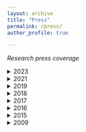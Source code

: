 ```yaml
---
layout: archive
title: "Press"
permalink: /press/
author_profile: true

---
```



*Research press coverage*

<details>
	<summary>2023</summary>
  <p> Nuremberg Institute of Technology <br>
    <a href="https://www.th-nuernberg.de/news/4895-die-ohm-bekommt-verstaerkung/">Source</a><br>
    <a href="https://github.com/caxenie/cristianaxenie.github.io/raw/master/files/CristianAxenie_Media_Coverage_Technische Hochschule Nürnberg Georg Simon Ohm.pdf">Download copy</a><br>
  </p>
</details>

<details>
	<summary>2021</summary>
  <p> International Mathematical Oncology Newsletter <br>
    <a href="https://thisweekmathonco.substack.com/p/this-week-in-mathonco-191">Source</a><br>
    <a href="https://github.com/caxenie/cristianaxenie.github.io/raw/master/files/CristianAXENIE-coverage- MathOncoBlog 191.pdf">Download copy</a><br>
  </p>
</details>

<details>
	<summary>2019</summary>
  <p> Merck KGaA, Darmstadt, Germany <br>
    <a href="https://app.ekipa.de/challenges/future-of-ai/brief">Source 1</a><br>
    <a href="https://www.thi.de/hochschule/aktuelles/news/thi-erfolgreich-in-ai-forschungswettbewerb">Source 2</a><br>
    <a href="https://www.youtube.com/watch?v=avtLwTM5xIw&ab_channel=ekipaCrowd">Source 3</a><br>
    <a href="https://github.com/caxenie/cristianaxenie.github.io/raw/master/files/CristianAxenie_Media_Coverage_THI_2019.pdf">Download copy</a><br>
  </p>
</details>



<details>
   <summary>2018</summary>
  <p> Lions Club, Chimesee, Germany <br>
    <a href="https://www.ovb-heimatzeitungen.de/wi-ge/2018/09/21/kuenstliche-intelligenz-im-fokus.ovb">Source</a><br>
    <a href="https://github.com/caxenie/cristianaxenie.github.io/raw/master/files/CristianAxenie_Media_Coverage_Lions_2018.pdf">Download copy</a><br>
  </p>
</details>

<details>
	<summary>2017</summary>
  <p> Basecamp.AI Winter School, Vienna, Austria <br>
    <a href="https://web.archive.org/web/20170318124321/http://www.basecamp.ai/student#mentors">Source</a><br>
    <a href="https://github.com/caxenie/cristianaxenie.github.io/raw/master/files/CristianAxenie_Media_Coverage_Basecamp_2017.pdf">Download copy</a><br>
  </p>
</details>

<details>
	<summary>2016</summary>
  <p> Welcome Trust "Hack the Senses" Competition, London, UK <br>
    <a href="https://www.wired.co.uk/article/how-to-hack-senses-see-sound">Source</a><br>
    <a href="https://github.com/caxenie/cristianaxenie.github.io/raw/master/files/CristianAxenie_Media_Coverage_Wired_2016.pdf">Download copy</a><br>
  </p>
</details>


<details>
	<summary>2015</summary>
  <p> IEEE CIS Summer School On Neuromorphic and Cyborg Intelligent Systems, Hangzhou, China<br>
    <a href="www.qaas.zju.edu.cn/news.asp?id=25">Source</a><br>
    <a href="https://github.com/caxenie/cristianaxenie.github.io/raw/master/files/CristianAxenie_Media_Coverage_Neuromoprhic_Cyborg_Intelligence_Zhejiang_2015.pdf">Download copy</a><br>
  </p>
</details>


<details>
	<summary>2009</summary>
  <p> IBM Best Linux Application Challenge, Bucharest, Romania <br>
    <a href="https://web.archive.org/web/20101105153553/http://www.dandragomir.biz/software/linux-application-2009-student-final.html">Source</a><br>
    <a href="https://github.com/caxenie/cristianaxenie.github.io/raw/master/files/CristianAxenie_Media_Coverage_IBM_2009.pdf">Download copy</a><br><br>
    International Technical Universities Competition, ZTS2009, Timisoara , Romania <br>
    <a href="https://www.viata-libera.ro/pdf/2009/05_mai/vlg_21_mai.pdf">Source</a><br>
    </p>
</details>  

